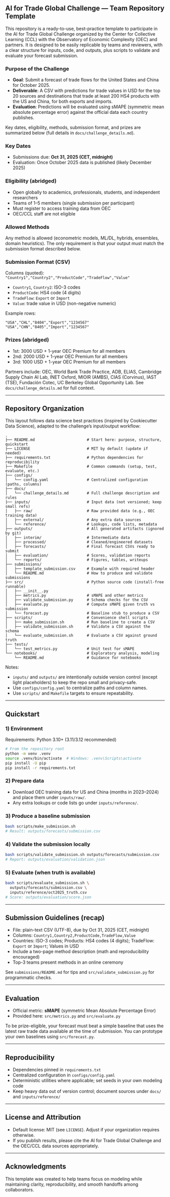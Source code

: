 ## AI for Trade Global Challenge — Team Repository Template

This repository is a ready-to-use, best-practice template to participate in the AI for Trade Global Challenge organized by the Center for Collective Learning (CCL) with the Observatory of Economic Complexity (OEC) and partners. It is designed to be easily replicable by teams and reviewers, with a clear structure for inputs, code, and outputs, plus scripts to validate and evaluate your forecast submission.

### Purpose of the Challenge
- **Goal**: Submit a forecast of trade flows for the United States and China for October 2025.
- **Deliverable**: A CSV with predictions for trade values in USD for the top 20 sources and destinations that trade at least 200 HS4 products with the US and China, for both exports and imports.
- **Evaluation**: Predictions will be evaluated using sMAPE (symmetric mean absolute percentage error) against the official data each country publishes.

Key dates, eligibility, methods, submission format, and prizes are summarized below (full details in `docs/challenge_details.md`).

### Key Dates
- Submissions due: **Oct 31, 2025 (CET, midnight)**
- Evaluation: Once October 2025 data is published (likely December 2025)

### Eligibility (abridged)
- Open globally to academics, professionals, students, and independent researchers
- Teams of 1–5 members (single submission per participant)
- Must register to access training data from OEC
- OEC/CCL staff are not eligible

### Allowed Methods
Any method is allowed (econometric models, ML/DL, hybrids, ensembles, domain heuristics). The only requirement is that your output must match the submission format described below.

### Submission Format (CSV)
Columns (quoted): `"Country1","Country2","ProductCode","TradeFlow","Value"`
- `Country1`, `Country2`: ISO-3 codes
- `ProductCode`: HS4 code (4 digits)
- `TradeFlow`: `Export` or `Import`
- `Value`: trade value in USD (non-negative numeric)

Example rows:
```
"USA","CHL","8404","Export","1234567"
"USA","CHN","8405","Import","1234567"
```

### Prizes (abridged)
- 1st: 3000 USD + 1-year OEC Premium for all members
- 2nd: 2000 USD + 1-year OEC Premium for all members
- 3rd: 1000 USD + 1-year OEC Premium for all members

Partners include: OEC, World Bank Trade Practice, ADB, ELIAS, Cambridge Supply Chain AI Lab, INET Oxford, MIOIR (AMBS), CIAS (Corvinus), IAST (TSE), Fundación Cotec, UC Berkeley Global Opportunity Lab. See `docs/challenge_details.md` for full context.

---

## Repository Organization

This layout follows data science best practices (inspired by Cookiecutter Data Science), adapted to the challenge’s input/output workflow:

```
.
├── README.md                       # Start here: purpose, structure, quickstart
├── LICENSE                         # MIT by default (update if needed)
├── requirements.txt                # Python dependencies for reproducibility
├── Makefile                        # Common commands (setup, test, evaluate, etc.)
├── configs/
│   └── config.yaml                 # Centralized configuration (paths, columns)
├── docs/
│   └── challenge_details.md        # Full challenge description and rules
├── inputs/                         # Input data (not versioned; keep small refs)
│   ├── raw/                        # Raw provided data (e.g., OEC training data)
│   ├── external/                   # Any extra data sources
│   └── reference/                  # Lookups, code lists, metadata
├── outputs/                        # All generated artifacts (ignored by git)
│   ├── interim/                    # Intermediate data
│   ├── processed/                  # Cleaned/engineered datasets
│   ├── forecasts/                  # Final forecast CSVs ready to submit
│   ├── evaluation/                 # Scores, validation reports
│   └── reports/                    # Figures, tables, writeups
├── submissions/
│   ├── template_submission.csv     # Example with required header
│   └── README.md                   # How to produce and validate submissions
├── src/                            # Python source code (install-free runnable)
│   ├── __init__.py
│   ├── metrics.py                  # sMAPE and other metrics
│   ├── validate_submission.py      # Schema checks for the CSV
│   ├── evaluate.py                 # Compute sMAPE given truth vs submission
│   └── forecast.py                 # Baseline stub to produce a CSV
├── scripts/                        # Convenience shell scripts
│   ├── make_submission.sh          # Run baseline to create a CSV
│   ├── validate_submission.sh      # Validate a CSV against the schema
│   └── evaluate_submission.sh      # Evaluate a CSV against ground truth
├── tests/
│   └── test_metrics.py             # Unit test for sMAPE
└── notebooks/                      # Exploratory analysis, modeling
    └── README.md                   # Guidance for notebooks
```

Notes:
- `inputs/` and `outputs/` are intentionally outside version control (except light placeholders) to keep the repo small and privacy-safe.
- Use `configs/config.yaml` to centralize paths and column names.
- Use `scripts/` and `Makefile` targets to ensure repeatability.

---

## Quickstart

### 1) Environment
Requirements: Python 3.10+ (3.11/3.12 recommended)

```bash
# From the repository root
python -m venv .venv
source .venv/bin/activate  # Windows: .venv\Scripts\activate
pip install -U pip
pip install -r requirements.txt
```

### 2) Prepare data
- Download OEC training data for US and China (months in 2023–2024) and place them under `inputs/raw/`.
- Any extra lookups or code lists go under `inputs/reference/`.

### 3) Produce a baseline submission
```bash
bash scripts/make_submission.sh
# Result: outputs/forecasts/submission.csv
```

### 4) Validate the submission locally
```bash
bash scripts/validate_submission.sh outputs/forecasts/submission.csv
# Report: outputs/evaluation/validation.json
```

### 5) Evaluate (when truth is available)
```bash
bash scripts/evaluate_submission.sh \
  outputs/forecasts/submission.csv \
  inputs/reference/oct2025_truth.csv
# Score: outputs/evaluation/score.json
```

---

## Submission Guidelines (recap)
- File: plain-text CSV (UTF-8), due by Oct 31, 2025 (CET, midnight)
- Columns: `Country1,Country2,ProductCode,TradeFlow,Value`
- Countries: ISO-3 codes; Products: HS4 codes (4 digits); TradeFlow: `Export` or `Import`; Values in USD
- Include a two-page method description (math and reproducibility encouraged)
- Top-3 teams present methods in an online ceremony

See `submissions/README.md` for tips and `src/validate_submission.py` for programmatic checks.

---

## Evaluation
- Official metric: **sMAPE** (symmetric Mean Absolute Percentage Error)
- Provided here: `src/metrics.py` and `src/evaluate.py`

To be prize-eligible, your forecast must beat a simple baseline that uses the latest raw trade data available at the time of submission. You can prototype your own baselines using `src/forecast.py`.

---

## Reproducibility
- Dependencies pinned in `requirements.txt`
- Centralized configuration in `configs/config.yaml`
- Deterministic utilities where applicable; set seeds in your own modeling code
- Keep heavy data out of version control; document sources under `docs/` and `inputs/reference/`

---

## License and Attribution
- Default license: MIT (see `LICENSE`). Adjust if your organization requires otherwise.
- If you publish results, please cite the AI for Trade Global Challenge and the OEC/CCL data sources appropriately.

---

## Acknowledgments
This template was created to help teams focus on modeling while maintaining clarity, reproducibility, and smooth handoffs among collaborators.

